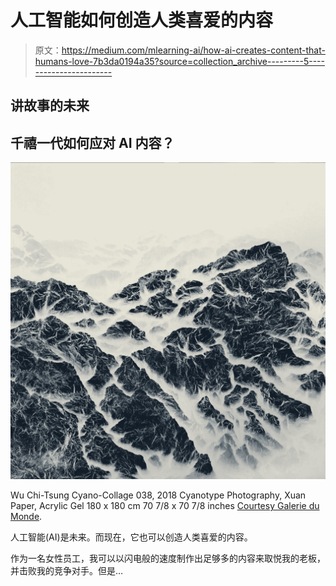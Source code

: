 # 人工智能如何创造人类喜爱的内容

> 原文：<https://medium.com/mlearning-ai/how-ai-creates-content-that-humans-love-7b3da0194a35?source=collection_archive---------5----------------------->

## 讲故事的未来

## 千禧一代如何应对 AI 内容？

![](img/2879ac0021b04ae9d93cd390083537dd.png)

Wu Chi-Tsung
Cyano-Collage 038, 2018
Cyanotype Photography, Xuan Paper, Acrylic Gel
180 x 180 cm
70 7/8 x 70 7/8 inches
[Courtesy Galerie du Monde](https://www.instagram.com/evartology/).

人工智能(AI)是未来。而现在，它也可以创造人类喜爱的内容。

作为一名女性员工，我可以以闪电般的速度制作出足够多的内容来取悦我的老板，并击败我的竞争对手。但是…